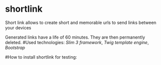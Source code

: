 # shortlink
Short link allows to create short and memorable urls to send links between your devices

Generated links have a life of 60 minutes. They are then permanently deleted.
#Used technologies:
_Slim 3 framework_,
_Twig template engine_,
_Bootstrap_


#How to install shortlink for testing:
